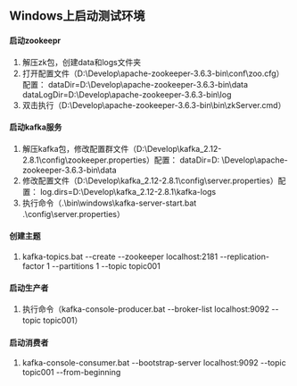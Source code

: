 ## Windows上启动测试环境

#### 启动zookeepr

1. 解压zk包，创建data和logs文件夹
2. 打开配置文件（D:\Develop\apache-zookeeper-3.6.3-bin\conf\zoo.cfg）配置： dataDir=D:\Develop\apache-zookeeper-3.6.3-bin\data
   dataLogDir=D:\Develop\apache-zookeeper-3.6.3-bin\log
3. 双击执行（D:\Develop\apache-zookeeper-3.6.3-bin\bin\zkServer.cmd）

#### 启动kafka服务

1. 解压kafka包，修改配置群文件（D:\Develop\kafka_2.12-2.8.1\config\zookeeper.properties）配置： dataDir=D:
   \\Develop\\apache-zookeeper-3.6.3-bin\\data
2. 修改配置文件（D:\Develop\kafka_2.12-2.8.1\config\server.properties）配置： log.dirs=D:\\Develop\\kafka_2.12-2.8.1\\kafka-logs
3. 执行命令（.\bin\windows\kafka-server-start.bat .\config\server.properties）

#### 创建主题

1. kafka-topics.bat --create --zookeeper localhost:2181 --replication-factor 1 --partitions 1 --topic topic001

#### 启动生产者

1. 执行命令（kafka-console-producer.bat --broker-list localhost:9092 --topic topic001）

#### 启动消费者

1. kafka-console-consumer.bat --bootstrap-server localhost:9092 --topic topic001 --from-beginning